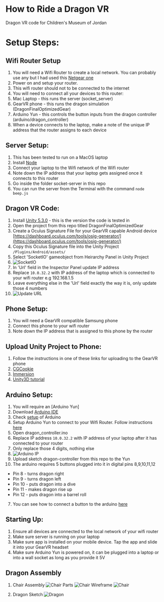 # How to Ride a Dragon VR
Dragon VR code for Children's Museum of Jordan

# Setup Steps:

## Wifi Router Setup
1. You will need a Wifi Router to create a local network. You can probably use any but I had used this [Netgear one](https://www.netgear.com/home/products/networking/wifi-routers/R7000.aspx)
2. Power on and setup your router.
3. This wifi router should not to be connected to the internet
4. You will need to connect all your devices to this router:
  1. Mac Laptop - this runs the server (socket_server)
  2. GearVR phone - this runs the dragon simulation (DragonFinalOptimizedGear)
  3. Arduino Yun - this controls the button inputs from the dragon controller (arduino/dragon_controller)
5. When a device connects to the laptop, make a note of the unique IP address that the router assigns to each device

## Server Setup:
1. This has been tested to run on a MacOS laptop
2. Install [Node](https://nodejs.org/en/download/)
3. Connect your laptop to the Wifi network of the Wifi router
4. Note down the IP address that your laptop gets assigned once it connects to this router
3. Go inside the folder socket-server in this repo
4. You can run the server from the Terminal with the command `node beep.js`

## Dragon VR Code:
1. Install [Unity 5.3.0](https://unity3d.com/get-unity/download/archive) - this is the version the code is tested in
2. Open the project from this repo titled DragonFinalOptimizedGear
3. Create a Oculus Signature File for your GearVR capable Android device [https://dashboard.oculus.com/tools/osig-generator/](https://dashboard.oculus.com/tools/osig-generator/)
4. Copy this Oculus Signature file into the Unity Project `/Plugins/Android/assets/`
  1. Select 'SocketIO' gameobject from Heirarchy Panel in Unity Project 
  2. ![SocketIO](screenshots/socket1.png)
  3. In 'Url' field in the Inspector Panel update IP address
  4. Replace `10.0.32.2` with IP address of the laptop which is connected to your wifi router e.g 192.168.1.5
  5. Leave everything else in the 'Url' field exactly the way it is, only update those 4 numbers
  6. ![Update URL](screenshots/socket2.png)

## Phone Setup:
1. You will need a GearVR compatible Samsung phone
2. Connect this phone to your wifi router
3. Note down the IP address that is assigned to this phone by the router

## Upload Unity Project to Phone:
1. Follow the instructions in one of these links for uploading to the GearVR phone
  1. [CGCookie](https://cgcookie.com/articles/quick-start-guide-gear-vr-unity)
  2. [Immersion](https://medium.com/immersion-for-the-win/how-to-set-up-unity-for-gear-vr-development-81615792725d)
  3. [Unity3D tutorial](https://unity3d.com/learn/tutorials/topics/virtual-reality/deploying-your-vr-project)

## Arduino Setup:
1. You will require an [Arduino Yun]
2. Download [Arduino IDE](https://www.arduino.cc/en/Main/Software)
3. Check [setup](https://www.arduino.cc/en/Guide/ArduinoYun#toc1) of Arduino 
4. Setup Arduino Yun to connect to your Wifi Router. Follow instructions [here](https://www.arduino.cc/en/Guide/ArduinoYun#toc16)
5. Open dragon_controller.ino
  1. Replace IP address `10.0.32.2` with IP address of your laptop after it has connected to your router
  2. Only replace those 4 digits, nothing else
  3. ![Arduino IP](screenshots/yun1.png)
5. Upload sketch dragon-controller from this repo to the Yun
6. The arduino requires 5 buttons plugged into it in digital pins 8,9,10,11,12
  * Pin 8 - turns dragon right
  * Pin 9 - turns dragon left
  * Pin 10 - puts dragon into a dive
  * Pin 11 - makes dragon rise up
  * Pin 12 - puts dragon into a barrel roll
7. You can see how to connect a button to the arduino [here](https://www.arduino.cc/en/Tutorial/Button)

## Starting Up:
1. Ensure all devices are connected to the local network of your wifi router
2. Make sure server is running on your laptop
3. Make sure app is installed on your mobile device. Tap the app and slide it into your GearVR headset
4. Make sure Arduino Yun is powered on, it can be plugged into a laptop or into a wall socket as long as you provide it 5V

## Dragon Assembly

1. Chair Assembly
![Chair Parts](screenshots/chair1.png "parts of the chair")
![Chair Wireframe](screenshots/chair3.png "assembling the chair of the dragon")
![Chair](screenshots/chair2.png "description of parts")

2. Dragon Sketch
![Dragon](screenshots/sketch.jpg "description of dragon parts")

  

